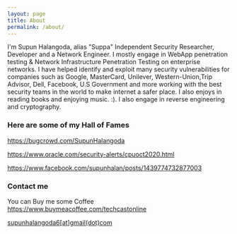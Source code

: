 ```yaml
---
layout: page
title: About
permalink: /about/
---
```


I'm Supun Halangoda, alias "Suppa" Independent Security Researcher, Developer and a Network Engineer. I mostly engage in WebApp penetration testing & Network Infrastructure Penetration Testing on enterprise networks. I have helped identify and exploit many security vulnerabilities for companies such as Google, MasterCard, Unilever, Western-Union,Trip Advisor, Dell, Facebook, U.S Government and more working with the best security teams in the world to make internet a safer place. I also enjoys in reading books and enjoying music. :). I also engage in reverse engineering and cryptography.

### Here are some of my Hall of Fames 

https://bugcrowd.com/SupunHalangoda

https://www.oracle.com/security-alerts/cpuoct2020.html

https://www.facebook.com/supunhalan/posts/1439774732877003


### Contact me
You can Buy me some Coffee 
https://www.buymeacoffee.com/techcastonline 

[supunhalangoda6[at]gmail(dot)com](mailto:supunhalangoda6@protonmail.com)
